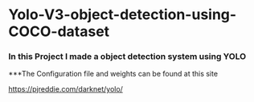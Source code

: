 # Yolo-V3-object-detection-using-COCO-dataset

### In this Project I made a object detection system using YOLO 

***The Configuration file and weights can be found at this site

https://pjreddie.com/darknet/yolo/
